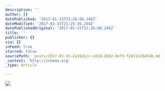 ```yaml
---
description: ''
author: []
datePublished: '2017-01-15T21:26:00.246Z'
dateModified: '2017-01-15T21:25:36.294Z'
datePublishedOriginal: '2017-01-15T21:26:00.246Z'
title: ''
publisher: {}
via: {}
inFeed: true
starred: false
sourcePath: _posts/2017-01-15-2a16d1cc-e418-4b62-8ef9-fe811a78454b.md
_context: 'http://schema.org'
_type: Article

---
```

![](https://the-grid-user-content.s3-us-west-2.amazonaws.com/2f5aae0d-b6b1-46fc-a801-59915860db23.png)